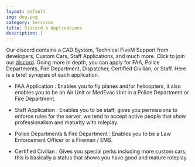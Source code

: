 ```yaml
---
layout: default
img: dog.png
category: Services
title: Discord & Applications
description: |
---
```

  Our discord contains a CAD System, Technical FiveM Support from developers, Custom Cars, Staff Applications, and much more. Click to join our [discord](https://discord.gg/). Going more in depth, you can apply for FAA, Police Departments, Fire Department, Dispatcher, Certified Civilian, or Staff. Here is a brief synopsis of each application.


  - FAA Application : Enables you to fly planes and/or helicopters, it also enables you to be an Air Unit or MedEvac Unit in a Police Department or Fire Department.

  - Staff Application : Enables you to be staff, gives you permissions to enforce rules for the server, we tend to accept active people that show professionalism and maturity with roleplay.

  - Police Departments & Fire Department : Enables you to be a Law Enforcement Officer or a Fireman / EMS. 

  - Certified Civilian : Gives you special perks including more custom cars, this is basically a status that shows you have good and mature roleplay.

